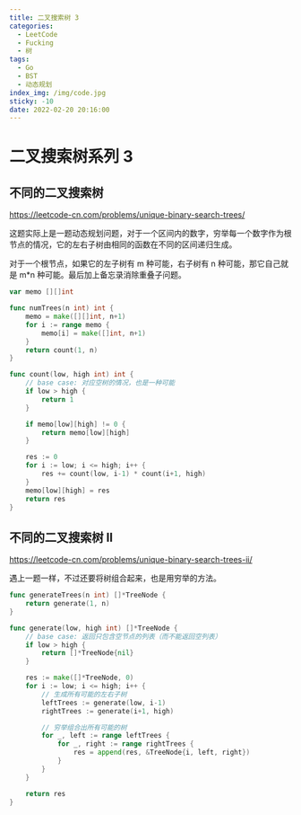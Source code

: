 ```yaml
---
title: 二叉搜索树 3
categories:
  - LeetCode
  - Fucking
  - 树
tags:
  - Go
  - BST
  - 动态规划
index_img: /img/code.jpg
sticky: -10
date: 2022-02-20 20:16:00
---
```


# 二叉搜索树系列 3

## 不同的二叉搜索树

https://leetcode-cn.com/problems/unique-binary-search-trees/

这题实际上是一题动态规划问题，对于一个区间内的数字，穷举每一个数字作为根节点的情况，它的左右子树由相同的函数在不同的区间递归生成。

对于一个根节点，如果它的左子树有 m 种可能，右子树有 n 种可能，那它自己就是 m*n 种可能。最后加上备忘录消除重叠子问题。

```go
var memo [][]int

func numTrees(n int) int {
    memo = make([][]int, n+1)
    for i := range memo {
        memo[i] = make([]int, n+1)
    }
    return count(1, n)
}

func count(low, high int) int {
    // base case: 对应空树的情况，也是一种可能
    if low > high {
        return 1
    }

    if memo[low][high] != 0 {
        return memo[low][high]
    }

    res := 0
    for i := low; i <= high; i++ {
        res += count(low, i-1) * count(i+1, high)
    }
    memo[low][high] = res
    return res
}
```

## 不同的二叉搜索树 II

https://leetcode-cn.com/problems/unique-binary-search-trees-ii/

遇上一题一样，不过还要将树组合起来，也是用穷举的方法。

```go
func generateTrees(n int) []*TreeNode {
    return generate(1, n)
}

func generate(low, high int) []*TreeNode {
    // base case: 返回只包含空节点的列表（而不能返回空列表）
    if low > high {
        return []*TreeNode{nil}
    }

    res := make([]*TreeNode, 0)
    for i := low; i <= high; i++ {
        // 生成所有可能的左右子树
        leftTrees := generate(low, i-1)
        rightTrees := generate(i+1, high)

        // 穷举组合出所有可能的树
        for _, left := range leftTrees {
            for _, right := range rightTrees {
                res = append(res, &TreeNode{i, left, right})
            }
        }
    }

    return res
}
```
